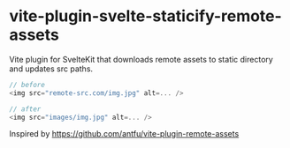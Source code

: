 # vite-plugin-svelte-staticify-remote-assets

Vite plugin for SvelteKit that downloads remote assets to static directory and updates src paths.

```ts
// before
<img src="remote-src.com/img.jpg" alt=... />
```

```ts
// after
<img src="images/img.jpg" alt=... />
```

Inspired by <a href="https://github.com/antfu/vite-plugin-remote-assets">https://github.com/antfu/vite-plugin-remote-assets</a>
